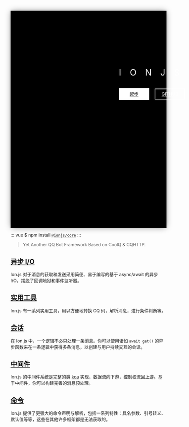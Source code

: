 <div class="homepage-header">
    <div class="homepage-header--positioner">
        <h1 class="homepage-header-title">Ionjs</h1>
        <div class="homepage-header-link">
            <a href="/guide/getting-started.html" class="homepage-header-link-item homepage-header-link-item--start">起步</a>
            <a href="https://github.com/ionjs-dev/ionjs" class="homepage-header-link-item homepage-header-link-item--gh">GITHUB</a>
        </div>
    </div>
</div>

::: vue
$ npm install [`@ionjs/core`](https://npmjs.com/package/@ionjs/core)
:::

> Yet Another QQ Bot Framework Based on CoolQ & CQHTTP.

## [异步 I/O](/guide/using-sessions.html#使用上下文与用户交互)
Ion.js 对于消息的获取和发送采用简便、易于编写的基于 async/await 的异步 I/O，摆脱了回调地狱和事件监听器。

## [实用](/api/namespaces.html)[工具](/api/classes.html#botwhen)
Ion.js 有一系列实用工具，用以方便地转换 CQ 码，解析消息，进行条件判断等。

## [会话](/guide/using-sessions.html)
在 Ion.js 中，一个逻辑不必只处理一条消息。你可以使用诸如 `await get()` 的异步函数来在一条逻辑中获得多条消息，以创建与用户持续交互的会话。

## [中间件](/guide/using-middlewares.html)
Ion.js 的中间件系统是完整的类 [koa](https://koajs.com) 实现，数据流向下游，控制权流回上游。基于中间件，你可以构建完善的消息预处理。

## [命令](/guide/using-commands.html)
Ion.js 提供了更强大的命令声明与解析，包括一系列特性：具名参数、引号转义、默认值等等，这些在其他许多框架都是无法获取的。

<style>
    .homepage-header,
    .homepage-header * {
        box-sizing: border-box;
    }

    .homepage-header {
        background-color: black;
        background-repeat: no-repeat;
        background-size: cover;
        width: 100%;
        box-shadow: gray 0 0 20px -3px;
    }

    .homepage-header-title {
        color: white;
        font-weight: normal;
        text-transform: uppercase;
        letter-spacing: 1em;
    }

    .homepage-header-link-item {
        display: inline-block;
        width: 7em;
        padding: 0.5em;
        margin: 1em 1em 0 0;
        border: solid 2px #fff;
        color: #fff;
        text-align: center;
        transition: 0.1s;
    }

    .homepage-header-link-item:hover {
        box-shadow: gray 0 0 20px;
    }

    .homepage-header-link-item:active {
        box-shadow: gray 0 0 10px;
    }

    .homepage-header-link-item--start {
        background-color: white;
        color: black;
    }

    .homepage-header--positioner {
        width: auto;
    }

    @media (min-width: 700px) {
        .homepage-header {
            background-image: url("/static/background-wide.svg");
            height: 700px;
        }
        .homepage-header--positioner {
            position: relative;
            left: 25em;
            top: 13em;
        }
    }

    @media (max-width: 700px) and (min-width: 500px) {
        .homepage-header {
            background-image: url("/static/background-narrow.svg");
            height: 650px;
        }
        .homepage-header--positioner {
            position: relative;
            top: 70vw;
            text-align: center;
            left: -13vw;
        }
    }

    @media (max-width: 500px) {
        .homepage-header {
            background-image: url("/static/background-narrow.svg");
            height: 550px;
        }
        .homepage-header--positioner {
            transform: translateX(calc(70vw - 12em)) translateY(70vw);
        }
        .homepage-header-link {
            width: 7em;
        }
    }

    @media (min-width: 420px) and (max-width: 500px) {
        .homepage-header--positioner {
            transform: translateX(calc(70vw - 14em)) translateY(70vw);
        }
    }
</style>
